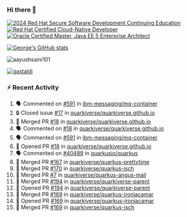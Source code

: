 ### Hi there 👋

<!--START_SECTION:badges-->
[![2024 Red Hat Secure Software Development Continuing Education](https://images.credly.com/size/110x110/images/36a76b78-c5bf-45cf-ac2c-48c3825260c7/blob)](http://www.credly.com/badges/c86e9a17-d2c3-4554-b890-7d0521710eb6 "2024 Red Hat Secure Software Development Continuing Education")
[![Red Hat Certified Cloud-Native Developer](https://images.credly.com/size/110x110/images/12ef4e4e-3d8d-4caf-9ab1-858c5bcb9619/image.png)](http://www.credly.com/badges/b6402e31-0894-48e6-b488-e2e551dcc809 "Red Hat Certified Cloud-Native Developer")
[![Oracle Certified Master, Java EE 5 Enterprise Architect](https://images.credly.com/size/110x110/images/1fa3549c-674c-4779-b3d6-d7d64eac2c23/Oracle-Certification-badge_OC-Master.png)](http://www.credly.com/badges/2565574e-b81d-410e-ab7d-24666ddcbe00 "Oracle Certified Master, Java EE 5 Enterprise Architect")
<!--END_SECTION:badges-->

[![George's GitHub stats](https://github-readme-stats.vercel.app/api?username=gastaldi&show=reviews,prs_merged&hide=contribs,prs&theme=transparent&show_icons=true)](https://github.com/anuraghazra/github-readme-stats)

<p align="left"> <img src="https://komarev.com/ghpvc/?username=gastaldi&label=Profile%20views&color=0e75b6&style=for-the-badge" alt="aayushsaini101" /> </p>

<p align="left"> <a href="https://github.com/ryo-ma/github-profile-trophy"><img src="https://github-profile-trophy.vercel.app/?username=gastaldi" alt="gastaldi" /></a> </p>

### :zap: Recent Activity

<!--START_SECTION:activity-->
1. 🗣 Commented on [#591](https://github.com/ibm-messaging/mq-container/issues/591#issuecomment-2722600704) in [ibm-messaging/mq-container](https://github.com/ibm-messaging/mq-container)
2. 🔒 Closed issue [#17](https://github.com/quarkiverse/quarkiverse.github.io/issues/17) in [quarkiverse/quarkiverse.github.io](https://github.com/quarkiverse/quarkiverse.github.io)
3. 🎉 Merged PR [#18](https://github.com/quarkiverse/quarkiverse.github.io/pull/18) in [quarkiverse/quarkiverse.github.io](https://github.com/quarkiverse/quarkiverse.github.io)
4. 🗣 Commented on [#18](https://github.com/quarkiverse/quarkiverse.github.io/pull/18#issuecomment-2722587069) in [quarkiverse/quarkiverse.github.io](https://github.com/quarkiverse/quarkiverse.github.io)
5. 🗣 Commented on [#591](https://github.com/ibm-messaging/mq-container/issues/591#issuecomment-2722580812) in [ibm-messaging/mq-container](https://github.com/ibm-messaging/mq-container)
6. 💪 Opened PR [#18](https://github.com/quarkiverse/quarkiverse.github.io/pull/18) in [quarkiverse/quarkiverse.github.io](https://github.com/quarkiverse/quarkiverse.github.io)
7. 🗣 Commented on [#40489](https://github.com/quarkusio/quarkus/issues/40489#issuecomment-2721487298) in [quarkusio/quarkus](https://github.com/quarkusio/quarkus)
8. 🎉 Merged PR [#167](https://github.com/quarkiverse/quarkus-prettytime/pull/167) in [quarkiverse/quarkus-prettytime](https://github.com/quarkiverse/quarkus-prettytime)
9. 🎉 Merged PR [#170](https://github.com/quarkiverse/quarkus-jsch/pull/170) in [quarkiverse/quarkus-jsch](https://github.com/quarkiverse/quarkus-jsch)
10. 🎉 Merged PR [#7](https://github.com/quarkiverse/quarkus-angus-mail/pull/7) in [quarkiverse/quarkus-angus-mail](https://github.com/quarkiverse/quarkus-angus-mail)
11. 🎉 Merged PR [#194](https://github.com/quarkiverse/quarkiverse-parent/pull/194) in [quarkiverse/quarkiverse-parent](https://github.com/quarkiverse/quarkiverse-parent)
12. 💪 Opened PR [#194](https://github.com/quarkiverse/quarkiverse-parent/pull/194) in [quarkiverse/quarkiverse-parent](https://github.com/quarkiverse/quarkiverse-parent)
13. 🎉 Merged PR [#169](https://github.com/quarkiverse/quarkus-ironjacamar/pull/169) in [quarkiverse/quarkus-ironjacamar](https://github.com/quarkiverse/quarkus-ironjacamar)
14. 💪 Opened PR [#169](https://github.com/quarkiverse/quarkus-ironjacamar/pull/169) in [quarkiverse/quarkus-ironjacamar](https://github.com/quarkiverse/quarkus-ironjacamar)
15. 🎉 Merged PR [#169](https://github.com/quarkiverse/quarkus-jsch/pull/169) in [quarkiverse/quarkus-jsch](https://github.com/quarkiverse/quarkus-jsch)
<!--END_SECTION:activity-->
